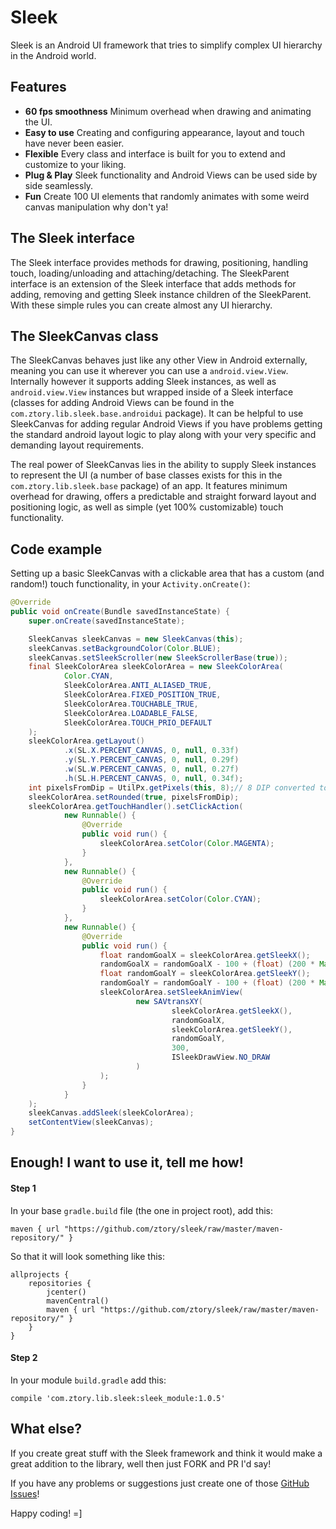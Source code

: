 # Sleek

Sleek is an Android UI framework that tries to simplify complex UI hierarchy in the Android world.

## Features
- **60 fps smoothness** Minimum overhead when drawing and animating the UI.
- **Easy to use** Creating and configuring appearance, layout and touch have never been easier.
- **Flexible** Every class and interface is built for you to extend and customize to your liking.
- **Plug & Play** Sleek functionality and Android Views can be used side by side seamlessly.
- **Fun** Create 100 UI elements that randomly animates with some weird canvas manipulation why don't ya!

## The Sleek interface
The Sleek interface provides methods for drawing, positioning, handling touch, loading/unloading and attaching/detaching. The SleekParent interface is an extension of the Sleek interface that adds methods for adding, removing and getting Sleek instance children of the SleekParent. With these simple rules you can create almost any UI hierarchy.

## The SleekCanvas class
The SleekCanvas behaves just like any other View in Android externally, meaning you can use it wherever you can use a `android.view.View`. Internally however it supports adding Sleek instances, as well as `android.view.View` instances but wrapped inside of a Sleek interface (classes for adding Android Views can be found in the `com.ztory.lib.sleek.base.androidui` package). It can be helpful to use SleekCanvas for adding regular Android Views if you have problems getting the standard android layout logic to play along with your very specific and demanding layout requirements.

The real power of SleekCanvas lies in the ability to supply Sleek instances to represent the UI (a number of base classes exists for this in the `com.ztory.lib.sleek.base` package) of an app. It features minimum overhead for drawing, offers a predictable and straight forward layout and positioning logic, as well as simple (yet 100% customizable) touch functionality.

## Code example
Setting up a basic SleekCanvas with a clickable area that has a custom (and random!) touch functionality, in your `Activity.onCreate()`:
```java
@Override
public void onCreate(Bundle savedInstanceState) {
    super.onCreate(savedInstanceState);

    SleekCanvas sleekCanvas = new SleekCanvas(this);
    sleekCanvas.setBackgroundColor(Color.BLUE);
    sleekCanvas.setSleekScroller(new SleekScrollerBase(true));
    final SleekColorArea sleekColorArea = new SleekColorArea(
            Color.CYAN,
            SleekColorArea.ANTI_ALIASED_TRUE,
            SleekColorArea.FIXED_POSITION_TRUE,
            SleekColorArea.TOUCHABLE_TRUE,
            SleekColorArea.LOADABLE_FALSE,
            SleekColorArea.TOUCH_PRIO_DEFAULT
    );
    sleekColorArea.getLayout()
            .x(SL.X.PERCENT_CANVAS, 0, null, 0.33f)
            .y(SL.Y.PERCENT_CANVAS, 0, null, 0.29f)
            .w(SL.W.PERCENT_CANVAS, 0, null, 0.27f)
            .h(SL.H.PERCENT_CANVAS, 0, null, 0.34f);
    int pixelsFromDip = UtilPx.getPixels(this, 8);// 8 DIP converted to pixels
    sleekColorArea.setRounded(true, pixelsFromDip);
    sleekColorArea.getTouchHandler().setClickAction(
            new Runnable() {
                @Override
                public void run() {
                    sleekColorArea.setColor(Color.MAGENTA);
                }
            },
            new Runnable() {
                @Override
                public void run() {
                    sleekColorArea.setColor(Color.CYAN);
                }
            },
            new Runnable() {
                @Override
                public void run() {
                    float randomGoalX = sleekColorArea.getSleekX();
                    randomGoalX = randomGoalX - 100 + (float) (200 * Math.random());
                    float randomGoalY = sleekColorArea.getSleekY();
                    randomGoalY = randomGoalY - 100 + (float) (200 * Math.random());
                    sleekColorArea.setSleekAnimView(
                            new SAVtransXY(
                                    sleekColorArea.getSleekX(),
                                    randomGoalX,
                                    sleekColorArea.getSleekY(),
                                    randomGoalY,
                                    300,
                                    ISleekDrawView.NO_DRAW
                            )
                    );
                }
            }
    );
    sleekCanvas.addSleek(sleekColorArea);
    setContentView(sleekCanvas);
}
```

## Enough! I want to use it, tell me how!

#### Step 1
In your base `gradle.build` file (the one in project root), add this:
```
maven { url "https://github.com/ztory/sleek/raw/master/maven-repository/" }
```
So that it will look something like this:
```
allprojects {
    repositories {
        jcenter()
        mavenCentral()
        maven { url "https://github.com/ztory/sleek/raw/master/maven-repository/" }
    }
}
```

#### Step 2
In your module `build.gradle` add this:
```
compile 'com.ztory.lib.sleek:sleek_module:1.0.5'
```

## What else?

If you create great stuff with the Sleek framework and think it would make a great addition to the library, well then just FORK and PR I'd say!

If you have any problems or suggestions just create one of those [GitHub Issues](https://github.com/ztory/sleek/issues)!

Happy coding! =]
